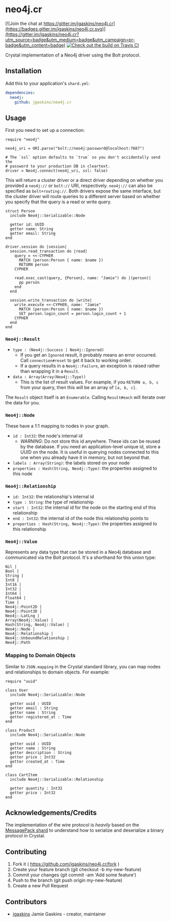# neo4j.cr

[![Join the chat at https://gitter.im/jgaskins/neo4j.cr](https://badges.gitter.im/jgaskins/neo4j.cr.svg)](https://gitter.im/jgaskins/neo4j.cr?utm_source=badge&utm_medium=badge&utm_campaign=pr-badge&utm_content=badge)
<a href="https://travis-ci.org/jgaskins/neo4j.cr">
  <img src="https://travis-ci.org/jgaskins/neo4j.cr.svg?branch=master" alt="Check out the build on Travis CI">
</a>

Crystal implementation of a Neo4j driver using the Bolt protocol.

## Installation

Add this to your application's `shard.yml`:

```yaml
dependencies:
  neo4j:
    github: jgaskins/neo4j.cr
```

## Usage

First you need to set up a connection:

```crystal
require "neo4j"

neo4j_uri = URI.parse("bolt://neo4j:password@localhost:7687")

# The `ssl` option defaults to `true` so you don't accidentally send the
# password to your production DB in cleartext.
driver = Neo4j.connect(neo4j_uri, ssl: false)
```

This will return a cluster driver or a direct driver depending on whether you provided a `neo4j://` or `bolt://` URI, respectively. `neo4j://` can also be specified as `bolt+routing://`. Both drivers expose the same interface, but the cluster driver will route queries to a different server based on whether you specify that the query is a read or write query.

```crystal
struct Person
  include Neo4j::Serializable::Node

  getter id: UUID
  getter name: String
  getter email: String
end

driver.session do |session|
  session.read_transaction do |read|
    query = <<-CYPHER
      MATCH (person:Person { name: $name })
      RETURN person
    CYPHER

    read.exec_cast(query, {Person}, name: "Jamie") do |(person)|
      pp person
    end
  end

  session.write_transaction do |write|
    write.execute <<-CYPHER, name: "Jamie"
      MATCH (person:Person { name: $name })
      SET person.login_count = person.login_count + 1
    CYPHER
  end
end
```

### `Neo4j::Result`

- `type : (Neo4j::Success | Neo4j::Ignored)`
  - If you get an `Ignored` result, it probably means an error occurred. Call `connection#reset` to get it back to working order.
  - If a query results in a `Neo4j::Failure`, an exception is raised rather than wrapping it in a `Result`.
- `data : Array(Array(Neo4j::Type))`
  - This is the list of result values. For example, if you `RETURN a, b, c` from your query, then this will be an array of `[a, b, c]`.

The `Result` object itself is an `Enumerable`. Calling `Result#each` will iterate over the data for you.

### `Neo4j::Node`

These have a 1:1 mapping to nodes in your graph.

- `id : Int32`: the node's internal id
  - _WARNING_: Do not store this id anywhere. These ids can be reused by the database. If you need an application-level unique id, store a UUID on the node. It is useful in querying nodes connected to this one when you already have it in memory, but not beyond that.
- `labels : Array(String)`: the labels stored on your node
- `properties : Hash(String, Neo4j::Type)`: the properties assigned to this node

### `Neo4j::Relationship`

- `id: Int32`: the relationship's internal id
- `type : String`: the type of relationship
- `start : Int32`: the internal id for the node on the starting end of this relationship
- `end : Int32`: the internal id of the node this relationship points to
- `properties : Hash(String, Neo4j::Type)`: the properties assigned to this relationship

### `Neo4j::Value`

Represents any data type that can be stored in a Neo4j database and communicated via the Bolt protocol. It's a shorthand for this union type:

```crystal
Nil |
Bool |
String |
Int8 |
Int16 |
Int32 |
Int64 |
Float64 |
Time |
Neo4j::Point2D |
Neo4j::Point3D |
Neo4j::LatLng |
Array(Neo4j::Value) |
Hash(String, Neo4j::Value) |
Neo4j::Node |
Neo4j::Relationship |
Neo4j::UnboundRelationship |
Neo4j::Path
```

### Mapping to Domain Objects

Similar to `JSON.mapping` in the Crystal standard library, you can map nodes and relationships to domain objects. For example:

```crystal
require "uuid"

class User
  include Neo4j::Serializable::Node

  getter uuid : UUID
  getter email : String
  getter name : String
  getter registered_at : Time
end

class Product
  include Neo4j::Serializable::Node

  getter uuid : UUID
  getter name : String
  getter description : String
  getter price : Int32
  getter created_at : Time
end

class CartItem
  include Neo4j::Serializable::Relationship

  getter quantity : Int32
  getter price : Int32
end
```

## Acknowledgements/Credits

The implementation of the wire protocol is _heavily_ based on the [MessagePack shard](https://github.com/crystal-community/msgpack-crystal) to understand how to serialize and deserialize a binary protocol in Crystal.

## Contributing

1. Fork it ( https://github.com/jgaskins/neo4j.cr/fork )
2. Create your feature branch (git checkout -b my-new-feature)
3. Commit your changes (git commit -am 'Add some feature')
4. Push to the branch (git push origin my-new-feature)
5. Create a new Pull Request

## Contributors

- [jgaskins](https://github.com/jgaskins) Jamie Gaskins - creator, maintainer
